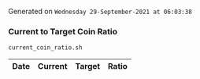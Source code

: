 Generated on `Wednesday 29-September-2021 at 06:03:38`

### Current to Target Coin Ratio
`current_coin_ratio.sh`

Date|Current|Target|Ratio
---|---|---|---
